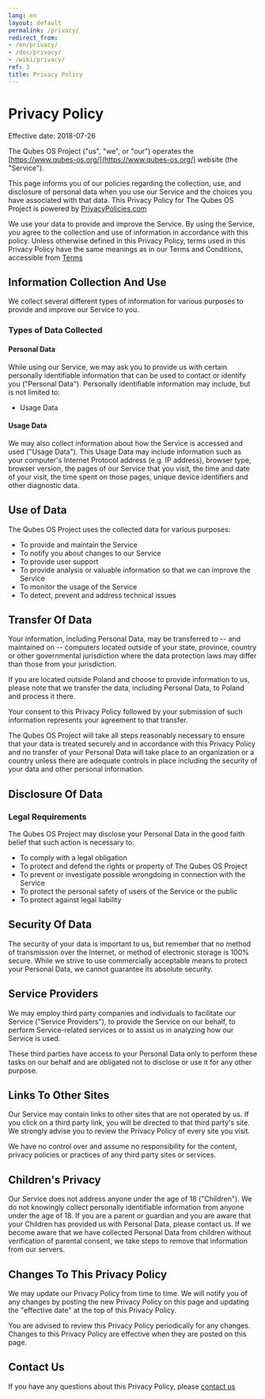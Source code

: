 ```yaml
---
lang: en
layout: default
permalink: /privacy/
redirect_from:
- /en/privacy/
- /doc/privacy/
- /wiki/privacy/
ref: 3
title: Privacy Policy
---
```


# Privacy Policy

Effective date: 2018-07-26

The Qubes OS Project ("us", "we", or "our") operates the [https://www.qubes-os.org/](https://www.qubes-os.org/) website (the "Service").

This page informs you of our policies regarding the collection, use, and disclosure of personal data when you use our Service and the choices you have associated with that data. This Privacy Policy for The Qubes OS Project is powered by [PrivacyPolicies.com](https://privacypolicies.com/free-privacy-policy-generator/)

We use your data to provide and improve the Service. By using the Service, you agree to the collection and use of information in accordance with this policy. Unless otherwise defined in this Privacy Policy, terms used in this Privacy Policy have the same meanings as in our Terms and Conditions, accessible from [Terms](https://www.qubes-os.org/terms/)

## Information Collection And Use

We collect several different types of information for various purposes to provide and improve our Service to you.

### Types of Data Collected

#### Personal Data

While using our Service, we may ask you to provide us with certain personally identifiable information that can be used to contact or identify you ("Personal Data"). Personally identifiable information may include, but is not limited to:

* Usage Data

#### Usage Data

We may also collect information about how the Service is accessed and used ("Usage Data"). This Usage Data may include information such as your computer's Internet Protocol address (e.g. IP address), browser type, browser version, the pages of our Service that you visit, the time and date of your visit, the time spent on those pages, unique device identifiers and other diagnostic data.

## Use of Data
    
The Qubes OS Project uses the collected data for various purposes:

* To provide and maintain the Service
* To notify you about changes to our Service
* To provide user support
* To provide analysis or valuable information so that we can improve the Service
* To monitor the usage of the Service
* To detect, prevent and address technical issues

## Transfer Of Data

Your information, including Personal Data, may be transferred to -- and maintained on -- computers located outside of your state, province, country or other governmental jurisdiction where the data protection laws may differ than those from your jurisdiction.

If you are located outside Poland and choose to provide information to us, please note that we transfer the data, including Personal Data, to Poland and process it there.

Your consent to this Privacy Policy followed by your submission of such information represents your agreement to that transfer.

The Qubes OS Project will take all steps reasonably necessary to ensure that your data is treated securely and in accordance with this Privacy Policy and no transfer of your Personal Data will take place to an organization or a country unless there are adequate controls in place including the security of your data and other personal information.

## Disclosure Of Data

### Legal Requirements

The Qubes OS Project may disclose your Personal Data in the good faith belief that such action is necessary to:
  
* To comply with a legal obligation
* To protect and defend the rights or property of The Qubes OS Project
* To prevent or investigate possible wrongdoing in connection with the Service
* To protect the personal safety of users of the Service or the public
* To protect against legal liability

## Security Of Data

The security of your data is important to us, but remember that no method of transmission over the Internet, or method of electronic storage is 100% secure. While we strive to use commercially acceptable means to protect your Personal Data, we cannot guarantee its absolute security.

## Service Providers

We may employ third party companies and individuals to facilitate our Service ("Service Providers"), to provide the Service on our behalf, to perform Service-related services or to assist us in analyzing how our Service is used.

These third parties have access to your Personal Data only to perform these tasks on our behalf and are obligated not to disclose or use it for any other purpose.

## Links To Other Sites

Our Service may contain links to other sites that are not operated by us. If you click on a third party link, you will be directed to that third party's site. We strongly advise you to review the Privacy Policy of every site you visit.

We have no control over and assume no responsibility for the content, privacy policies or practices of any third party sites or services.

## Children's Privacy

Our Service does not address anyone under the age of 18 ("Children").
We do not knowingly collect personally identifiable information from anyone under the age of 18. If you are a parent or guardian and you are aware that your Children has provided us with Personal Data, please contact us. If we become aware that we have collected Personal Data from children without verification of parental consent, we take steps to remove that information from our servers.

## Changes To This Privacy Policy

We may update our Privacy Policy from time to time. We will notify you of any changes by posting the new Privacy Policy on this page and updating the "effective date" at the top of this Privacy Policy.

You are advised to review this Privacy Policy periodically for any changes. Changes to this Privacy Policy are effective when they are posted on this page.

## Contact Us

If you have any questions about this Privacy Policy, please [contact us](https://www.qubes-os.org/doc/reporting-bugs/)
